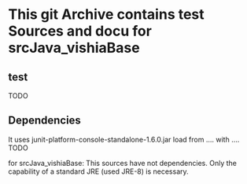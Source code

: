# This git Archive contains test Sources and docu for srcJava_vishiaBase

## test

TODO

## Dependencies

It uses junit-platform-console-standalone-1.6.0.jar
load from .... with .... TODO

for srcJava_vishiaBase:
This sources have not dependencies. Only the capability of a standard JRE 
(used JRE-8) is necessary.

